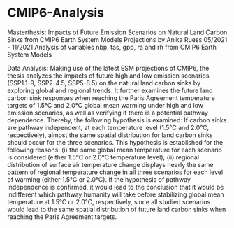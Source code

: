 # CMIP6-Analysis

Masterthesis: Impacts of Future Emission Scenarios on Natural Land Carbon Sinks from CMIP6 Earth System Models Projections
by Anika Ruess 
05/2021 - 11/2021
Analysis of variables nbp, tas, gpp, ra and rh from CMIP6 Earth System Models

Data Analysis:
Making use of the latest ESM projections of CMIP6, the thesis analyzes the impacts of future high and low emission scenarios (SSP1.1-9, SSP2-4.5, SSP5-8.5) on the natural land carbon sinks by exploring global and regional trends. 
It further examines the future land carbon sink responses when reaching the Paris Agreement temperature targets of 1.5°C and 2.0°C global mean warming under high and low emission scenarios, as well as verifying if there is a potential pathway dependence. Thereby, the following hypothesis is examined: If carbon sinks are pathway independent, at each temperature level (1.5°C and 2.0°C, respectively), almost the same spatial distribution for land carbon sinks should occur for the three scenarios. This hypothesis is established for the following reasons: (i) the same global mean temperature for each scenario is considered (either 1.5°C or 2.0°C temperature level); (ii) regional distribution of surface air temperature change displays nearly the same pattern of regional temperature change in all three scenarios for each level of warming (either 1.5°C or 2.0°C). If the hypothesis of pathway independence is confirmed, it would lead to the conclusion that it would be indifferent which pathway humanity will take before stabilizing global mean temperature at 1.5°C or 2.0°C, respectively, since all studied scenarios would lead to the same spatial distribution of future land carbon sinks when reaching the Paris Agreement targets. 
